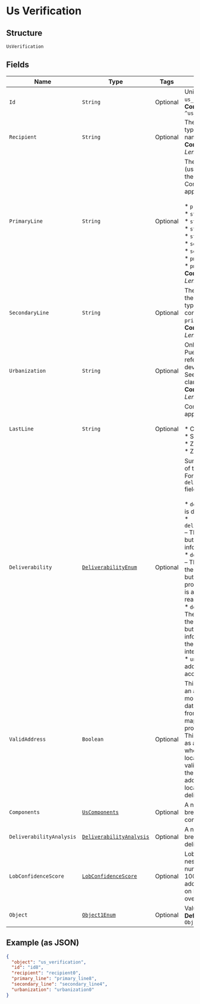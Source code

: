 
# Us Verification

## Structure

`UsVerification`

## Fields

| Name | Type | Tags | Description | Getter | Setter |
|  --- | --- | --- | --- | --- | --- |
| `Id` | `String` | Optional | Unique identifier prefixed with `us_ver_`.<br>**Constraints**: *Pattern*: `^us_ver_[a-zA-Z0-9_]+$` | String getId() | setId(String id) |
| `Recipient` | `String` | Optional | The intended recipient, typically a person's or firm's name.<br>**Constraints**: *Maximum Length*: `500` | String getRecipient() | setRecipient(String recipient) |
| `PrimaryLine` | `String` | Optional | The primary delivery line (usually the street address) of the address.<br>Combination of the following applicable `components`:<br><br>* `primary_number`<br>* `street_predirection`<br>* `street_name`<br>* `street_suffix`<br>* `street_postdirection`<br>* `secondary_designator`<br>* `secondary_number`<br>* `pmb_designator`<br>* `pmb_number`<br>**Constraints**: *Maximum Length*: `500` | String getPrimaryLine() | setPrimaryLine(String primaryLine) |
| `SecondaryLine` | `String` | Optional | The secondary delivery line of the address. This field is typically empty but may contain information if `primary_line` is too long.<br>**Constraints**: *Maximum Length*: `500` | String getSecondaryLine() | setSecondaryLine(String secondaryLine) |
| `Urbanization` | `String` | Optional | Only present for addresses in Puerto Rico. An urbanization refers to an area, sector, or development within a city. See <a href="https://pe.usps.com/text/pub28/28api_008.htm#:~:text=I51.,-4%20Urbanizations&text=In%20Puerto%20Rico%2C%20identical%20street,placed%20before%20the%20urbanization%20name." target="_blank">USPS documentation</a> for clarification.<br>**Constraints**: *Maximum Length*: `500` | String getUrbanization() | setUrbanization(String urbanization) |
| `LastLine` | `String` | Optional | Combination of the following applicable `components`:<br><br>* City (`city`)<br>* State (`state`)<br>* ZIP code (`zip_code`)<br>* ZIP+4 (`zip_code_plus_4`) | String getLastLine() | setLastLine(String lastLine) |
| `Deliverability` | [`DeliverabilityEnum`](../../doc/models/deliverability-enum.md) | Optional | Summarizes the deliverability of the `us_verification` object.<br>For full details, see the `deliverability_analysis` field. Possible values are:<br><br>* `deliverable` – The address is deliverable by the USPS.<br>* `deliverable_unnecessary_unit` – The address is deliverable, but the secondary unit information is unnecessary.<br>* `deliverable_incorrect_unit` – The address is deliverable to the building's default address but the secondary unit provided may not exist. There is a chance the mail will not reach the intended recipient.<br>* `deliverable_missing_unit` – The address is deliverable to the building's default address but is missing secondary unit information. There is a chance the mail will not reach the intended recipient.<br>* `undeliverable` – The address is not deliverable according to the USPS. | DeliverabilityEnum getDeliverability() | setDeliverability(DeliverabilityEnum deliverability) |
| `ValidAddress` | `Boolean` | Optional | This field indicates whether an address was found in a more comprehensive address dataset that includes sources from the USPS, open source mapping data, and our proprietary mail delivery data.<br>This field can be interpreted as a representation of whether an address is a real location or not. Additionally a valid address may contradict the deliverability field since an address can be a real valid location but the USPS may not deliver to that address. | Boolean getValidAddress() | setValidAddress(Boolean validAddress) |
| `Components` | [`UsComponents`](../../doc/models/us-components.md) | Optional | A nested object containing a breakdown of each component of an address. | UsComponents getComponents() | setComponents(UsComponents components) |
| `DeliverabilityAnalysis` | [`DeliverabilityAnalysis`](../../doc/models/deliverability-analysis.md) | Optional | A nested object containing a breakdown of the deliverability of an address. | DeliverabilityAnalysis getDeliverabilityAnalysis() | setDeliverabilityAnalysis(DeliverabilityAnalysis deliverabilityAnalysis) |
| `LobConfidenceScore` | [`LobConfidenceScore`](../../doc/models/lob-confidence-score.md) | Optional | Lob Confidence Score is a nested object that provides a numerical value between 0-100 of the likelihood that an address is deliverable based on Lob’s mail delivery data to over half of US households. | LobConfidenceScore getLobConfidenceScore() | setLobConfidenceScore(LobConfidenceScore lobConfidenceScore) |
| `Object` | [`Object1Enum`](../../doc/models/object-1-enum.md) | Optional | Value is resource type.<br>**Default**: `Object1Enum.US_VERIFICATION` | Object1Enum getObject() | setObject(Object1Enum object) |

## Example (as JSON)

```json
{
  "object": "us_verification",
  "id": "id8",
  "recipient": "recipient0",
  "primary_line": "primary_line8",
  "secondary_line": "secondary_line4",
  "urbanization": "urbanization0"
}
```

